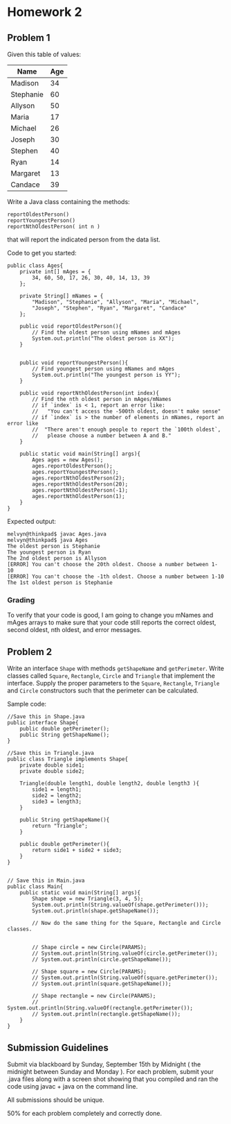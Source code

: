 # Homework 2

## Problem 1

Given this table of values:

| Name | Age |
|----|----|
| Madison | 34 |
| Stephanie | 60 |
| Allyson | 50 |
| Maria | 17 |
| Michael | 26 |
| Joseph | 30 |
| Stephen | 40 |
| Ryan | 14 |
| Margaret | 13 |
| Candace | 39 |

Write a Java class containing the methods:

```
reportOldestPerson()
reportYoungestPerson()
reportNthOldestPerson( int n )
```

that will report the indicated person from the data list.

Code to get you started:

```
public class Ages{
	private int[] mAges = {
		34, 60, 50, 17, 26, 30, 40, 14, 13, 39
	};

	private String[] mNames = {
		"Madison", "Stephanie", "Allyson", "Maria", "Michael",
		"Joseph", "Stephen", "Ryan", "Margaret", "Candace"
	};

	public void reportOldestPerson(){
		// Find the oldest person using mNames and mAges
		System.out.println("The oldest person is XX");
	}
	

	public void reportYoungestPerson(){
		// Find youngest person using mNames and mAges
		System.out.println("The youngest person is YY");
	}

	public void reportNthOldestPerson(int index){
		// Find the nth oldest person in mAges/mNames
		// if `index` is < 1, report an error like:
		//	 "You can't access the -500th oldest, doesn't make sense"
		// if `index` is > the number of elements in mNames, report an error like 
		// 	"There aren't enough people to report the `100th oldest`,
		//	 please choose a number between A and B."
	}

	public static void main(String[] args){
		Ages ages = new Ages();
		ages.reportOldestPerson();
		ages.reportYoungestPerson();
		ages.reportNthOldestPerson(2);
		ages.reportNthOldestPerson(20);
		ages.reportNthOldestPerson(-1);
		ages.reportNthOldestPerson(1);
	}
}
```

Expected output:

```
melvyn@thinkpad$ javac Ages.java
melvyn@thinkpad$ java Ages
The oldest person is Stephanie
The youngest person is Ryan
The 2nd oldest person is Allyson
[ERROR] You can't choose the 20th oldest. Choose a number between 1- 10
[ERROR] You can't choose the -1th oldest. Choose a number between 1-10
The 1st oldest person is Stephanie
```

### Grading 
To verify that your code is good, I am going to change you mNames and mAges arrays to make sure that your code still reports the correct oldest, second oldest, nth oldest, and error messages.


## Problem 2

Write an interface `Shape` with methods `getShapeName` and `getPerimeter`. Write classes called `Square`, `Rectangle`, `Circle` and `Triangle` that implement the interface. Supply the proper parameters to the `Square`, `Rectangle`, `Triangle` and `Circle` constructors such that the perimeter can be calculated.


Sample code:
```
//Save this in Shape.java
public interface Shape{
	public double getPerimeter();
	public String getShapeName();
}

//Save this in Triangle.java
public class Triangle implements Shape{
	private double side1;
	private double side2;

	Triangle(double length1, double length2, double length3 ){
		side1 = length1;
		side2 = length2;
		side3 = length3;
	}

	public String getShapeName(){
		return "Triangle";
	}
	
	public double getPerimeter(){
		return side1 + side2 + side3;
	}
}


// Save this in Main.java
public class Main{
	public static void main(String[] args){
		Shape shape = new Triangle(3, 4, 5);
		System.out.println(String.valueOf(shape.getPerimeter()));
		System.out.println(shape.getShapeName());

		// Now do the same thing for the Square, Rectangle and Circle classes.

		
		// Shape circle = new Circle(PARAMS);
		// System.out.println(String.valueOf(circle.getPerimeter());
		// System.out.println(circle.getShapeName());

		// Shape square = new Circle(PARAMS);
		// System.out.println(String.valueOf(square.getPerimeter());
		// System.out.println(square.getShapeName());

		// Shape rectangle = new Circle(PARAMS);
		// System.out.println(String.valueOf(rectangle.getPerimeter());
		// System.out.println(rectangle.getShapeName());
	}
}
```



## Submission Guidelines
Submit via blackboard by Sunday, September 15th by Midnight ( the midnight between Sunday and Monday ). For each problem, submit your .java files along with a screen shot showing that you compiled and ran the code using javac + java on the command line.

All submissions should be unique.

50% for each problem completely and correctly done.

